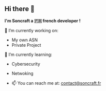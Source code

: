## Hi there 👋
**I'm Soncraft a 🇫🇷 french developer !**

🔭 I’m currently working on:
- My own ASN 
- Private Project 

🔧 I’m currently learning:
- Cybersecurity
- Netwoking

- 📫 You can reach me at: contact@soncraft.fr
